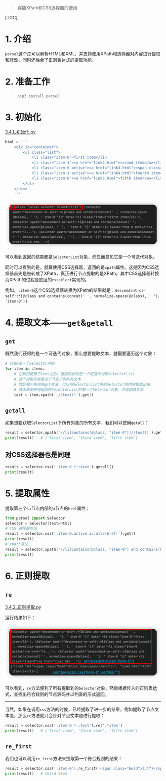 > 穿插XPath和CSS选择器的使用

[TOC]

# 1. 介绍

`parsel`这个库可以解析HTML和XML，并支持使用XPath和选择器对内容进行提取和修改，同时还融合了正则表达式的提取功能。

# 2. 准备工作

> `pip3 install parsel`

# 3. 初始化

[3.4.1_初始化.py](https://github.com/LiuYuan-SHU/MyNotes/blob/f7bba68ac9d84ab17afd1b43103fc2bf05ceed00/Crawler%20with%20Python3/Python3%20web%20crawler%20development%20practice%EF%BC%88Edition2%EF%BC%89%20-%20Cui%20Qingcai/%E7%AC%AC%E4%B8%89%E7%AB%A0/3.4/3.4.1_%E5%88%9D%E5%A7%8B%E5%8C%96.py)

```python
html = '''
    <div id="container">
        <ul class="list">
            <li class="item-0">first item</li> 
            <li class="item-1"><a href="link2.html">second item</a></li> 
            <li class="item-0 active"><a href="link3.html"><span class="bold">third item</span></a></li> 
            <li class="item-1 active"><a href="link4.html">fourth item</a></li> 
            <li class="item-0"><a href="link5.html">fifth item</a></li> 
        </ul>
    </div>
    '''
```

![image-20220721100100584](3.4_parsel的使用.assets/image-20220721100100584.png)

可以看到返回的结果都是`SelectorList`对象，而显而易见它是一个可迭代对象。

同时可以看到的是，就算使用CSS选择器，返回的是`xpath`属性。这是因为CSS选择器首先是被转成了XPath，真正进行节点提取的是XPath。其中CSS选择器转换为XPath的过程是底层的`cssselect`实现的。

例如，`.item-0`这个CSS选择器转换为XPath的结果就是：`descendant-or-self::*[@class and contains(concat(' ', normalize-space(@class), ' '), 'item-0')]`

# 4. 提取文本——`get`&`getall`

## `get`

既然我们获得的是一个可迭代对象，那么想要提取文本，就需要遍历这个对象：

```python
# item是一个Selector对象
for item in items:
   	# 在我们使用了text之后，返回的依然是一个可迭代对象SelectorList
    # 这个对象存放着这个节点下的所有文本
    # 然后我们再调用get方法，可以将SelectorList中的Selector的内容提取出来
    # 其本质是获得返回的SelectorList的第一个Selector对象，并返回其文本
    text = item.xpath('.//text()').get()
```

## `getall`

如果想要获取`SelectorList`下所有对象的所有文本，我们可以使用`getall`：

```python
result = selector.xpath('//li[contains(@class, "item-0")]//text()').getall()
print(result)	# ['first item', 'third item', 'fifth item']
```

## 对CSS选择器也是同理

```python
result = selector.css('.item-0 *::text').getall()
print(result)
```

# 5. 提取属性

提取第三个`li`节点内部的`a`节点的`href`属性：

```python
from parsel import Selector
selector = Selector(text=html)
# CSS 选择器写法
result = selector.css('.item-0.active a::attr(href)').get()
print(result)
# xpath写法
result = selector.xpath('//li[contains(@class, "item-0") and contains(@class, "active")]/a/@href').get()
print(result)
```

# 6. 正则提取

## `re`

[3.4.2_正则提取.py](https://github.com/LiuYuan-SHU/MyNotes/blob/85f7aa5fa6b599c369376fa7f78e57a6397c64d6/Crawler%20with%20Python3/Python3%20web%20crawler%20development%20practice%EF%BC%88Edition2%EF%BC%89%20-%20Cui%20Qingcai/%E7%AC%AC%E4%B8%89%E7%AB%A0/3.4/3.4.2_%E6%AD%A3%E5%88%99%E6%8F%90%E5%8F%96.py)

运行结果如下：

![image-20220721102624234](3.4_parsel的使用.assets/image-20220721102624234.png)

可以看到，`re`方法便利了所有提取到的`Selector`对象，然后根据传入的正则表达式，查找出符合规则的节点源码并以列表的形式返回。

******

当然，如果在调用`css`方法的时候，已经提取了进一步的结果，例如提取了节点文本值，那么`re`方法就只会针对节点文本值进行提取：

```python
result = selector.css('.item-0 *::text').re('.*item')
print(result)	# ['first item', 'third itme', 'fifth item']
```

## `re_first`

我们也可以利用`re_first`方法来提取第一个符合规则的结果：

```python
result = selector.css('.item-0').re_first('<span class="bold">(.*?)</span>')
print(result)	# third item
```

